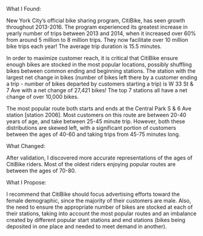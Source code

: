 What I Found:

New York City’s official bike sharing program, CitiBike, has seen growth throughout 2013-2016. The program experienced its greatest increase in yearly number of trips between 2013 and 2014, when it increased over 60% from around 5 million to 8 million trips. They now facilitate over 10 million bike trips each year! The average trip duration is 15.5 minutes. 

In order to maximize customer reach, it is critical that CitiBike ensure enough bikes are stocked in the most popular locations, possibly shuffling bikes between common ending and beginning stations. The station with the largest net change in bikes (number of bikes left there by a customer ending a trip - number of bikes departed by customers starting a trip) is W 33 St & 7 Ave with a net change of 27,421 bikes! The top 7 stations all have a net change of over 10,000 bikes.  

The most popular route both starts and ends at the Central Park S & 6 Ave station [station 2006]. Most customers on this route are between 20-40 years of age, and take between 25-45 minute trip. However, both these distributions are skewed left, with a significant portion of customers between the ages of 40-60 and taking trips from 45-75 minutes long. 

What Changed:

After validation, I discovered more accurate representations of the ages of CitiBike riders. Most of the oldest riders enjoying popular routes are between the ages of 70-80. 

What I Propose:

I recommend that CitiBike should focus advertising efforts toward the female demographic, since the majority of their customers are male.
Also, the need to ensure the appropriate number of bikes are stocked at each of their stations, taking into account the most popular routes and an imbalance created by different popular start stations and end stations (bikes being deposited in one place and needed to meet demand in another).
